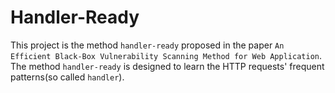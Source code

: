 Handler-Ready
=============

This project is the method `handler-ready` proposed in the paper `An Efficient Black-Box Vulnerability Scanning Method for Web Application`.
The method `handler-ready` is designed to learn the HTTP requests' frequent patterns(so called `handler`).

